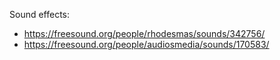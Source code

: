 Sound effects:

-   https://freesound.org/people/rhodesmas/sounds/342756/
-   https://freesound.org/people/audiosmedia/sounds/170583/
